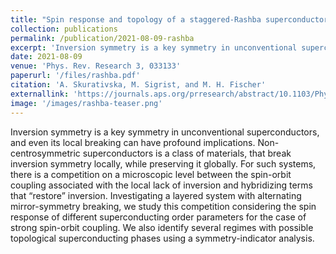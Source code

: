 ```yaml
---
title: "Spin response and topology of a staggered-Rashba superconductor"
collection: publications
permalink: /publication/2021-08-09-rashba
excerpt: 'Inversion symmetry is a key symmetry in unconventional superconductors, and even its local breaking can have profound implications. Non-centrosymmetric superconductors is a class of materials, that break inversion symmetry locally, while preserving it globally. For such systems, there is a competition on a microscopic level between the spin-orbit coupling associated with the local lack of inversion and hybridizing terms that “restore” inversion. Investigating a layered system with alternating mirror-symmetry breaking, we study this competition considering the spin response of different superconducting order parameters for the case of strong spin-orbit coupling. We also identify several regimes with possible topological superconducting phases using a symmetry-indicator analysis.'
date: 2021-08-09
venue: 'Phys. Rev. Research 3, 033133'
paperurl: '/files/rashba.pdf'
citation: 'A. Skurativska, M. Sigrist, and M. H. Fischer'
externallink: 'https://journals.aps.org/prresearch/abstract/10.1103/PhysRevResearch.3.033133'
image: '/images/rashba-teaser.png'
---
```

Inversion symmetry is a key symmetry in unconventional superconductors, and even its local breaking can have profound implications. Non-centrosymmetric superconductors is a class of materials, that break inversion symmetry locally, while preserving it globally. For such systems, there is a competition on a microscopic level between the spin-orbit coupling associated with the local lack of inversion and hybridizing terms that “restore” inversion. Investigating a layered system with alternating mirror-symmetry breaking, we study this competition considering the spin response of different superconducting order parameters for the case of strong spin-orbit coupling. We also identify several regimes with possible topological superconducting phases using a symmetry-indicator analysis.
